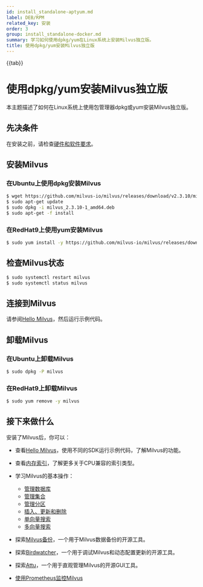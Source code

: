 ```yaml
---
id: install_standalone-aptyum.md
label: DEB/RPM
related_key: 安装
order: 3
group: install_standalone-docker.md
summary: 学习如何使用dpkg/yum在Linux系统上安装Milvus独立版。
title: 使用dpkg/yum安装Milvus独立版
---
```


{{tab}}

# 使用dpkg/yum安装Milvus独立版

本主题描述了如何在Linux系统上使用包管理器dpkg或yum安装Milvus独立版。

## 先决条件

在安装之前，请检查[硬件和软件要求](prerequisite-docker.md)。

## 安装Milvus

### 在Ubuntu上使用dpkg安装Milvus

```bash
$ wget https://github.com/milvus-io/milvus/releases/download/v2.3.10/milvus_2.3.10-1_amd64.deb
$ sudo apt-get update
$ sudo dpkg -i milvus_2.3.10-1_amd64.deb
$ sudo apt-get -f install
```

### 在RedHat9上使用yum安装Milvus

```bash
$ sudo yum install -y https://github.com/milvus-io/milvus/releases/download/v2.3.10/milvus-2.3.10-1.el9.x86_64.rpm
```

## 检查Milvus状态

```bash
$ sudo systemctl restart milvus
$ sudo systemctl status milvus
```

## 连接到Milvus

请参阅[Hello Milvus](https://milvus.io/docs/example_code.md)，然后运行示例代码。

## 卸载Milvus

### 在Ubuntu上卸载Milvus

```bash
$ sudo dpkg -P milvus
```

### 在RedHat9上卸载Milvus

```bash
$ sudo yum remove -y milvus
```

## 接下来做什么

安装了Milvus后，你可以：

- 查看[Hello Milvus](quickstart.md)，使用不同的SDK运行示例代码，了解Milvus的功能。
- 查看[内存索引](index.md)，了解更多关于CPU兼容的索引类型。

- 学习Milvus的基本操作：
  - [管理数据库](manage_databases.md)
  - [管理集合](manage-collections.md)
  - [管理分区](manage-partitions.md)
  - [插入、更新和删除](insert-update-delete.md)
  - [单向量搜索](single-vector-search.md)
  - [多向量搜索](multi-vector-search.md)

- 探索[Milvus备份](milvus_backup_overview.md)，一个用于Milvus数据备份的开源工具。
- 探索[Birdwatcher](birdwatcher_overview.md)，一个用于调试Milvus和动态配置更新的开源工具。
- 探索[Attu](https://milvus.io/docs/attu.md)，一个用于直观管理Milvus的开源GUI工具。
- [使用Prometheus监控Milvus](monitor.md)